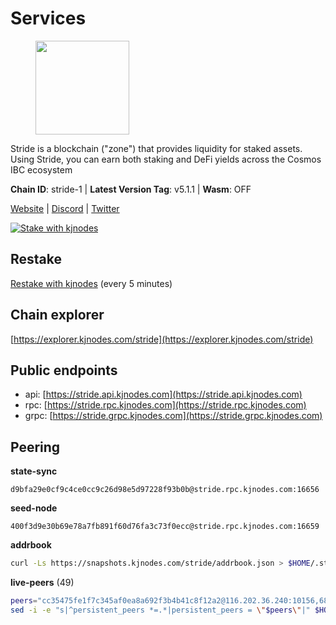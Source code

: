# Services

<figure><img src="https://raw.githubusercontent.com/kj89/testnet_manuals/main/pingpub/logos/stride.png" width="150" alt=""><figcaption></figcaption></figure>

Stride is a blockchain ("zone") that provides liquidity for staked assets.  Using Stride, you can earn both staking and DeFi yields across the Cosmos IBC ecosystem

**Chain ID**: stride-1 | **Latest Version Tag**: v5.1.1 | **Wasm**: OFF

[Website](https://stride.zone) | [Discord](https://discord.gg/mzQZ8dAE7u) | [Twitter](https://twitter.com/stride_zone)

[![Stake with kjnodes](https://i.ibb.co/cr44Q8j/button-stake-with-kjnodes.png)](https://restake.app/stride/stridevaloper1j8gkhtllnp252l6g6zwzea30e7pvzqttr9768n)

## Restake

[Restake with kjnodes](https://restake.app/stride/stridevaloper1j8gkhtllnp252l6g6zwzea30e7pvzqttr9768n) (every 5 minutes)
## Chain explorer
[https://explorer.kjnodes.com/stride](https://explorer.kjnodes.com/stride)

## Public endpoints

* api: [https://stride.api.kjnodes.com](https://stride.api.kjnodes.com)
* rpc: [https://stride.rpc.kjnodes.com](https://stride.rpc.kjnodes.com)
* grpc: [https://stride.grpc.kjnodes.com](https://stride.grpc.kjnodes.com)

## Peering

**state-sync**

```text
d9bfa29e0cf9c4ce0cc9c26d98e5d97228f93b0b@stride.rpc.kjnodes.com:16656
```

**seed-node**

```text
400f3d9e30b69e78a7fb891f60d76fa3c73f0ecc@stride.rpc.kjnodes.com:16659
```

**addrbook**
```bash
curl -Ls https://snapshots.kjnodes.com/stride/addrbook.json > $HOME/.stride/config/addrbook.json
```

**live-peers** (49)
```bash
peers="cc35475fe1f7c345af0ea8a692f3b4b41c8f12a2@116.202.36.240:10156,6831d67983cf5ebcb44da01737ccd6ccbd15c08e@193.70.47.90:12256,1ec2a654e00e22279ee50f13f074f2bce7218681@15.235.114.194:10156,d9bfa29e0cf9c4ce0cc9c26d98e5d97228f93b0b@65.109.88.38:16656,44e797771bff124693e63a8ec331d42873cf2ae2@95.217.202.49:35656,5383a21cf2d5e513aea2c3e430133f31aa2e5d00@138.201.32.103:26656,66807a69e4920359a7c064856edd1439a656e517@65.108.234.159:56656,05eec003db41d7ff47a317ef59f83e31bdca23c3@78.107.234.44:26656,a757fc9ea95a7f643d392ec9fdaa31cbf06e76d9@195.3.221.21:12256,a77173bc4f4171fec0ac56b37c18e0ba6e5f80a4@65.108.226.44:31656,f602040562935873815a5ac23cb1ac7dd8821b76@176.9.22.117:26656,9ee75491e354965d8bfd8434aa093f8613bc1dce@65.108.238.103:12256,2254e6968e5c7ebc98ef5b79b388502fa44e10e1@5.161.134.44:26656,f8e2f80a8c58e6f53cc4940f5f1eac55c9067480@35.247.153.164:26656,34c7cc0cf4214fb3ee95d2198c4c9b1184dea176@65.108.137.36:26656,463b1dc6903455575079572fb23407be586f2a4b@185.16.39.37:26656,04b797b5a56fb939a97a3c7d9c3230d09b85e8d7@93.189.30.118:26656,fb24bc1de8c563e822897fba89bf150c602f3123@198.244.178.213:26656,fb8505c994cb90927c766e3c3d2db38044a596bc@139.59.31.201:26656,e4f7ef2ff09fac911527a4148de3960871aa5f3a@95.214.53.105:46659,233e06cfa51d53e186afe032e848f5c9f5cd4a01@83.171.248.3:26656,5093547fdf0430143ac66b4ee55d80e6542a6c10@217.174.247.163:26656,e1b058e5cfa2b836ddaa496b10911da62dcf182e@138.201.8.248:26656,e726816f42831689eab9378d5d577f1d06d25716@176.9.188.21:26656,6856de6f0c70a850db2b58deb43d568fced4a524@35.208.80.214:26656,8ade90b45b991088c92e8583e8bc93589d6cd81e@84.244.95.247:26656,1965679d5005393a0d200e6e77b3c7b33084a7a7@65.21.200.7:5000,a3f95b0b15c31a68a7535f6068c4e14b95e90dcf@65.109.92.240:21016,20f56a68a04eedc764b7e1b87b7032a50b9d4fe9@51.81.155.97:10456,ebc272824924ea1a27ea3183dd0b9ba713494f83@185.16.39.158:26886,ea6a7b2f366bc343f0670f1673fd86001dd08eb0@65.108.122.246:26636,7ab3bfcdbe618ed62317cbc40ef48aee783fb2b4@144.76.152.68:4656,18704d8ffb35d412adb3fb8eea62c894cf175e75@86.48.26.130:26656,d77e7918b9f9e21ee60a8e03075ca3e5f7353912@162.55.4.253:26656,3963b7cd5230ae2ba6800375421982d535a133e3@35.79.215.251:26656,e821acdaf0c7a3c60ea3cd4eb4a98a62dad06f58@43.201.12.41:26656,dfc62810eeaab86587b2975c79f3c12d4830652d@15.235.114.54:26656,921b74b0d483b13e786becb7fc196671d90e3fab@66.172.36.137:28656,741864e5c0bd37ae602c2c853c71a2c3b84589a0@65.21.88.172:29656,befab97d41e02ea4e759eda3de9e30e77b95b55b@34.68.135.121:26656,8fff37214fb0ef622f1c09dccb22d6321e004c3e@109.123.242.163:50056,82588f011491c6100d922d133f52fc23460b9231@135.181.67.235:26656,82ee74bb249d32440394ec0563816220801ea8d0@35.193.84.64:26656,8d7d0f32d53467c4d5e8871faf4ec58ea970fed2@157.90.179.182:26456,3fef899adcdeded56f6c69fe55c5da1624303367@163.172.101.208:4656,d36ac7580cc8907a00b0add8c3b047caea6df4ed@107.155.67.202:26636,c124ce0b508e8b9ed1c5b6957f362225659b5343@144.76.177.187:26656,fdff3eb153a88780df95bfa836a29a65403d7586@86.32.74.154:26656,f5732d5a406bdbbf08acad017c0993c0aa8ebe70@35.203.136.1:26656"
sed -i -e "s|^persistent_peers *=.*|persistent_peers = \"$peers\"|" $HOME/.stride/config/config.toml
```
